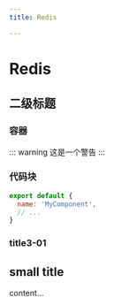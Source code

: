```yaml
---
title: Redis

---
```


# Redis
## 二级标题
### 容器

::: warning
这是一个警告
:::

### 代码块
``` js
export default {
  name: 'MyComponent',
  // ...
}
```



### title3-01

## small title
content...